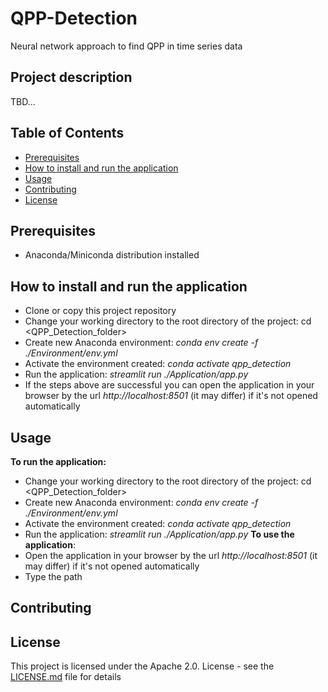 # QPP-Detection
Neural network approach to find QPP in time series data

## Project description

TBD...

## Table of Contents
- [Prerequisites](#prerequisites)
- [How to install and run the application](#how-to-install-and-run-the-application)
- [Usage](#usage)
- [Contributing](#contributing)
- [License](#license)

## Prerequisites
- Anaconda/Miniconda distribution installed

## How to install and run the application
 - Clone or copy this project repository
 -  Change your working directory to the root directory of the project: cd <QPP_Detection_folder>
 -  Create new Anaconda environment: _conda env create -f ./Environment/env.yml_
 -  Activate the environment created: _conda activate qpp_detection_
 -  Run the application: _streamlit run ./Application/app.py_
 -  If the steps above are successful you can open the application in your browser by the url _http://localhost:8501_ (it may differ) if it's not opened automatically

## Usage
**To run the application:**
 -  Change your working directory to the root directory of the project: cd <QPP_Detection_folder>
 -  Create new Anaconda environment: _conda env create -f ./Environment/env.yml_
 -  Activate the environment created: _conda activate qpp_detection_
 -  Run the application: _streamlit run ./Application/app.py_
**To use the application**:
 -  Open the application in your browser by the url _http://localhost:8501_ (it may differ) if it's not opened automatically
 -  Type the path 

## Contributing

## License
This project is licensed under the Apache 2.0. License - see the [LICENSE.md](./LICENSE) file for details


